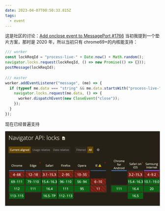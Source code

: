 ```yaml
---
date: 2023-04-07T00:50:33.815Z
tags:
  - event
---
```


这是社区的讨论：[Add onclose event to MessagePort #1766](https://github.com/whatwg/html/issues/1766#issuecomment-633197720)
当初我提到一个垫片方案，那时是 2020 年，所以当初只有 chrome69+的内核能支持：

```ts
/// worker
const lockReqId = "process-live-" + Date.now() + Math.random();
navigator.locks.request(lockReqId, () => new Promise(() => {}));
postMessage(lockReqId);

/// master
worker.addEventListener("message", (me) => {
  if (typeof me.data === "string" && me.data.startsWith("process-live-")) {
    navigator.locks.request(me.data, () => {
      worker.dispatchEvent(new CloseEvent("close"));
    });
  }
});
```

现在已经普遍支持

![caniuse-locks](../../../assets/event-00004/caniuse-locks.png)
